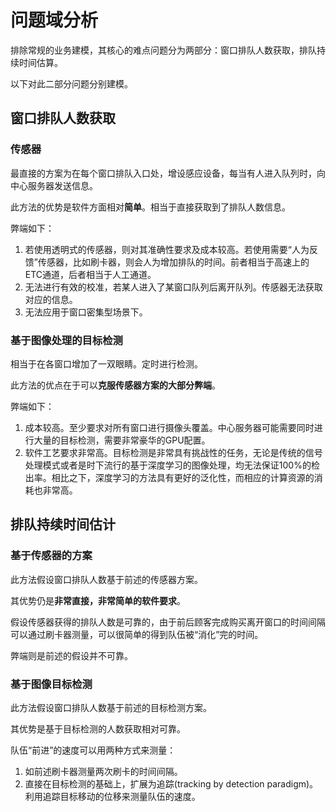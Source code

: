 # 问题域分析
排除常规的业务建模，其核心的难点问题分为两部分：窗口排队人数获取，排队持续时间估算。

以下对此二部分问题分别建模。
## 窗口排队人数获取
### 传感器
最直接的方案为在每个窗口排队入口处，增设感应设备，每当有人进入队列时，向中心服务器发送信息。

此方法的优势是软件方面相对**简单**。相当于直接获取到了排队人数信息。

弊端如下：
1. 若使用透明式的传感器，则对其准确性要求及成本较高。若使用需要“人为反馈”传感器，比如刷卡器，则会人为增加排队的时间。前者相当于高速上的ETC通道，后者相当于人工通道。
2. 无法进行有效的校准，若某人进入了某窗口队列后离开队列。传感器无法获取对应的信息。
3. 无法应用于窗口密集型场景下。

### 基于图像处理的目标检测
相当于在各窗口增加了一双眼睛。定时进行检测。

此方法的优点在于可以**克服传感器方案的大部分弊端**。

弊端如下：
1. 成本较高。至少要求对所有窗口进行摄像头覆盖。中心服务器可能需要同时进行大量的目标检测，需要非常豪华的GPU配置。
2. 软件工艺要求非常高。目标检测是非常具有挑战性的任务，无论是传统的信号处理模式或者是时下流行的基于深度学习的图像处理，均无法保证100%的检出率。相比之下，深度学习的方法具有更好的泛化性，而相应的计算资源的消耗也非常高。

## 排队持续时间估计
### 基于传感器的方案
此方法假设窗口排队人数基于前述的传感器方案。

其优势仍是**非常直接，非常简单的软件要求**。

假设传感器获得的排队人数是可靠的，由于前后顾客完成购买离开窗口的时间间隔可以通过刷卡器测量，可以很简单的得到队伍被“消化”完的时间。

弊端则是前述的假设并不可靠。

### 基于图像目标检测
此方法假设窗口排队人数基于前述的目标检测方案。

其优势是基于目标检测的人数获取相对可靠。

队伍“前进”的速度可以用两种方式来测量：
1. 如前述刷卡器测量两次刷卡的时间间隔。
2. 直接在目标检测的基础上，扩展为追踪(tracking by detection paradigm)。利用追踪目标移动的位移来测量队伍的速度。

